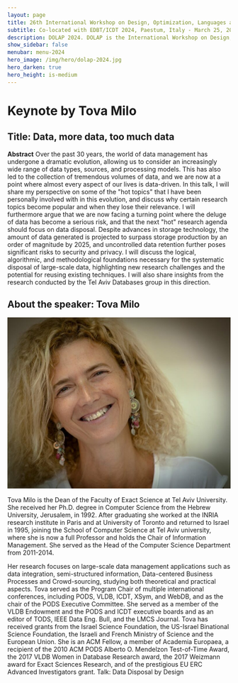 ```yaml
---
layout: page
title: 26th International Workshop on Design, Optimization, Languages and Analytical Processing of Big Data
subtitle: Co-located with EDBT/ICDT 2024, Paestum, Italy - March 25, 2024
description: DOLAP 2024. DOLAP is the International Workshop on Design, Optimization, Languages and Analytical Processing of Big Data. The 26th edition of the workshop is co-located with the EDBT/ICDT 2024 conference and takes place in Paestum, Italy, on March 25, 2024. This page presents the invited keynote for this edition.
show_sidebar: false
menubar: menu-2024
hero_image: /img/hero/dolap-2024.jpg
hero_darken: true
hero_height: is-medium
---
```


# Keynote by Tova Milo

## Title:  Data, more data, too much data

**Abstract** 
Over the past 30 years, the world of data management has undergone a dramatic evolution, allowing us to consider an increasingly wide range of data types, sources, and processing models. 
This has also led to the collection of tremendous volumes of data, and we are now at a point where almost every aspect of our lives is data-driven. 
In this talk, I will share my perspective on some of the "hot topics" that I have been personally involved with in this evolution, and discuss why certain research topics become popular and when they lose their relevance. 
I will furthermore argue that we are now facing a turning point where the deluge of data has become a
serious risk, and that the next "hot" research agenda should focus on data disposal.
Despite advances in storage technology, the amount of data generated is projected to surpass storage production by an order of magnitude by 2025, and uncontrolled data retention further poses significant risks to security and privacy. 
I will discuss the logical, algorithmic, and methodological foundations necessary for the systematic disposal of large-scale data, highlighting new research challenges and the potential for reusing existing techniques. 
I will also share insights from the research conducted by the Tel Aviv Databases group in this direction. 


## About the speaker: Tova Milo

![image](/img/dolap_2024_TovaMilo.jpg)

Tova Milo is the Dean of the Faculty of Exact Science at Tel Aviv University. She received her Ph.D. degree in Computer Science from the Hebrew University, Jerusalem, in 1992. After graduating she worked at the INRIA research institute in Paris and at University of Toronto and returned to Israel in 1995, joining the School of Computer Science at Tel Aviv university, where she is now a full Professor and holds the Chair of Information Management. She served as the Head of the Computer Science Department from 2011-2014. 

Her research focuses on large-scale data management applications such as data integration, semi-structured information, Data-centered Business Processes and Crowd-sourcing, studying both theoretical and practical aspects. Tova served as the Program Chair of multiple international conferences, including PODS, VLDB, ICDT, XSym, and WebDB, and as the chair of the PODS Executive Committee. She served as a member of the VLDB Endowment and the PODS and ICDT executive boards and as an editor of TODS, IEEE Data Eng. Bull, and the LMCS Journal. Tova has received grants from the Israel Science Foundation, the US-Israel Binational Science Foundation, the Israeli and French Ministry of Science and the European Union. She is an ACM Fellow, a member of Academia Europaea, a recipient of the 2010 ACM PODS Alberto O. Mendelzon Test-of-Time Award, the 2017 VLDB Women in Database Research award, the 2017 Weizmann award for Exact Sciences Research, and of the prestigious EU ERC Advanced Investigators grant.
Talk: Data Disposal by Design
